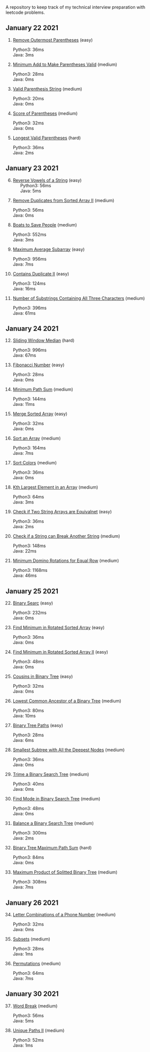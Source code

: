 A repository to keep track of my technical interview preparation with leetcode problems.

## January 22 2021

1. [Remove Outermost Parentheses](https://leetcode.com/problems/remove-outermost-parentheses) (easy)

&nbsp;&nbsp;&nbsp;&nbsp;&nbsp;&nbsp;Python3: 36ms   
&nbsp;&nbsp;&nbsp;&nbsp;&nbsp;&nbsp;Java: 3ms

2. [Minimum Add to Make Parentheses Valid](https://leetcode.com/problems/minimum-add-to-make-parentheses-valid/) (medium)

&nbsp;&nbsp;&nbsp;&nbsp;&nbsp;&nbsp;Python3: 28ms   
&nbsp;&nbsp;&nbsp;&nbsp;&nbsp;&nbsp;Java: 0ms

3. [Valid Parenthesis String](https://leetcode.com/problems/valid-parenthesis-string) (medium)

&nbsp;&nbsp;&nbsp;&nbsp;&nbsp;&nbsp;Python3: 20ms   
&nbsp;&nbsp;&nbsp;&nbsp;&nbsp;&nbsp;Java: 0ms

4. [Score of Parentheses](https://leetcode.com/problems/score-of-parentheses) (medium)

&nbsp;&nbsp;&nbsp;&nbsp;&nbsp;&nbsp;Python3: 32ms   
&nbsp;&nbsp;&nbsp;&nbsp;&nbsp;&nbsp;Java: 0ms

5. [Longest Valid Parentheses](https://leetcode.com/problems/longest-valid-parentheses) (hard)

&nbsp;&nbsp;&nbsp;&nbsp;&nbsp;&nbsp;Python3: 36ms       
&nbsp;&nbsp;&nbsp;&nbsp;&nbsp;&nbsp;Java: 2ms

## January 23 2021

6. [Reverse Vowels of a String](https://leetcode.com/problems/reverse-vowels-of-a-string) (easy)     
&nbsp;&nbsp;&nbsp;&nbsp;&nbsp;&nbsp;Python3: 56ms            
&nbsp;&nbsp;&nbsp;&nbsp;&nbsp;&nbsp;Java: 5ms

7. [Remove Duplicates from Sorted Array II](https://leetcode.com/problems/remove-duplicates-from-sorted-array-ii) (medium)

&nbsp;&nbsp;&nbsp;&nbsp;&nbsp;&nbsp;Python3: 56ms                 
&nbsp;&nbsp;&nbsp;&nbsp;&nbsp;&nbsp;Java: 0ms

8. [Boats to Save People](https://leetcode.com/problems/boats-to-save-people) (medium)

&nbsp;&nbsp;&nbsp;&nbsp;&nbsp;&nbsp;Python3: 552ms                 
&nbsp;&nbsp;&nbsp;&nbsp;&nbsp;&nbsp;Java: 3ms

9. [Maximum Average Subarray](https://leetcode.com/problems/maximum-average-subarray-i) (easy)

&nbsp;&nbsp;&nbsp;&nbsp;&nbsp;&nbsp;Python3: 956ms                      
&nbsp;&nbsp;&nbsp;&nbsp;&nbsp;&nbsp;Java: 7ms

10. [Contains Duplicate II](https://leetcode.com/problems/contains-duplicate-ii) (easy)

&nbsp;&nbsp;&nbsp;&nbsp;&nbsp;&nbsp;Python3: 124ms                      
&nbsp;&nbsp;&nbsp;&nbsp;&nbsp;&nbsp;Java: 16ms

11. [Number of Substrings Containing All Three Characters](https://leetcode.com/problems/number-of-substrings-containing-all-three-characters) (medium)

&nbsp;&nbsp;&nbsp;&nbsp;&nbsp;&nbsp;Python3: 396ms                         
&nbsp;&nbsp;&nbsp;&nbsp;&nbsp;&nbsp;Java: 61ms

## January 24 2021

12. [Sliding Window Median](https://leetcode.com/problems/sliding-window-median) (hard)

&nbsp;&nbsp;&nbsp;&nbsp;&nbsp;&nbsp;Python3: 996ms                         
&nbsp;&nbsp;&nbsp;&nbsp;&nbsp;&nbsp;Java: 67ms

13. [Fibonacci Number](https://leetcode.com/problems/fibonacci-number) (easy)

&nbsp;&nbsp;&nbsp;&nbsp;&nbsp;&nbsp;Python3: 28ms                         
&nbsp;&nbsp;&nbsp;&nbsp;&nbsp;&nbsp;Java: 0ms

14. [Minimum Path Sum](https://leetcode.com/problems/minimum-path-sum) (medium)

&nbsp;&nbsp;&nbsp;&nbsp;&nbsp;&nbsp;Python3: 144ms                         
&nbsp;&nbsp;&nbsp;&nbsp;&nbsp;&nbsp;Java: 11ms

15. [Merge Sorted Array](https://leetcode.com/problems/merge-sorted-array) (easy)

&nbsp;&nbsp;&nbsp;&nbsp;&nbsp;&nbsp;Python3: 32ms                         
&nbsp;&nbsp;&nbsp;&nbsp;&nbsp;&nbsp;Java: 0ms

16. [Sort an Array](https://leetcode.com/problems/sort-an-array) (medium)

&nbsp;&nbsp;&nbsp;&nbsp;&nbsp;&nbsp;Python3: 164ms                         
&nbsp;&nbsp;&nbsp;&nbsp;&nbsp;&nbsp;Java: 7ms

17. [Sort Colors](https://leetcode.com/problems/sort-colors) (medium)

&nbsp;&nbsp;&nbsp;&nbsp;&nbsp;&nbsp;Python3: 36ms                         
&nbsp;&nbsp;&nbsp;&nbsp;&nbsp;&nbsp;Java: 0ms

18. [Kth Largest Element in an Array](https://leetcode.com/problems/kth-largest-element-in-an-array) (medium)

&nbsp;&nbsp;&nbsp;&nbsp;&nbsp;&nbsp;Python3: 64ms                         
&nbsp;&nbsp;&nbsp;&nbsp;&nbsp;&nbsp;Java: 3ms

19. [Check if Two String Arrays are Equivalnet](https://leetcode.com/problems/check-if-two-string-arrays-are-equivalent) (easy)   

&nbsp;&nbsp;&nbsp;&nbsp;&nbsp;&nbsp;Python3: 36ms                         
&nbsp;&nbsp;&nbsp;&nbsp;&nbsp;&nbsp;Java: 2ms

20. [Check if a String can Break Another String](https://leetcode.com/problems/check-if-a-string-can-break-another-string) (medium)    

&nbsp;&nbsp;&nbsp;&nbsp;&nbsp;&nbsp;Python3: 148ms                         
&nbsp;&nbsp;&nbsp;&nbsp;&nbsp;&nbsp;Java: 22ms

21. [Minimum Domino Rotations for Equal Row](https://leetcode.com/problems/minimum-domino-rotations-for-equal-row) (medium)     

&nbsp;&nbsp;&nbsp;&nbsp;&nbsp;&nbsp;Python3: 1168ms                               
&nbsp;&nbsp;&nbsp;&nbsp;&nbsp;&nbsp;Java: 46ms


## January 25 2021     

22. [Binary Searc](https://leetcode.com/problems/binary-search) (easy)    

&nbsp;&nbsp;&nbsp;&nbsp;&nbsp;&nbsp;Python3: 232ms                              
&nbsp;&nbsp;&nbsp;&nbsp;&nbsp;&nbsp;Java: 0ms

23. [Find Minimum in Rotated Sorted Array](https://leetcode.com/explore/learn/card/binary-search/144/more-practices/1033/) (easy)    

&nbsp;&nbsp;&nbsp;&nbsp;&nbsp;&nbsp;Python3: 36ms                              
&nbsp;&nbsp;&nbsp;&nbsp;&nbsp;&nbsp;Java: 0ms

24. [Find Minimum in Rotated Sorted Array II](https://leetcode.com/explore/learn/card/binary-search/144/more-practices/1031/)  (easy)      

&nbsp;&nbsp;&nbsp;&nbsp;&nbsp;&nbsp;Python3: 48ms                              
&nbsp;&nbsp;&nbsp;&nbsp;&nbsp;&nbsp;Java: 0ms

25. [Cousins in Binary Tree](https://leetcode.com/problems/cousins-in-binary-tree) (easy)    

&nbsp;&nbsp;&nbsp;&nbsp;&nbsp;&nbsp;Python3: 32ms                              
&nbsp;&nbsp;&nbsp;&nbsp;&nbsp;&nbsp;Java: 0ms    

26. [Lowest Common Ancestor of a Binary Tree](https://leetcode.com/problems/lowest-common-ancestor-of-a-binary-tree) (medium)     

&nbsp;&nbsp;&nbsp;&nbsp;&nbsp;&nbsp;Python3: 80ms                              
&nbsp;&nbsp;&nbsp;&nbsp;&nbsp;&nbsp;Java: 10ms    

27. [Binary Tree Paths](https://leetcode.com/problems/binary-tree-paths) (easy)      

&nbsp;&nbsp;&nbsp;&nbsp;&nbsp;&nbsp;Python3: 28ms                              
&nbsp;&nbsp;&nbsp;&nbsp;&nbsp;&nbsp;Java: 6ms 

28. [Smallest Subtree with All the Deepest Nodes](https://leetcode.com/problems/smallest-subtree-with-all-the-deepest-nodes) (medium)    

&nbsp;&nbsp;&nbsp;&nbsp;&nbsp;&nbsp;Python3: 36ms                              
&nbsp;&nbsp;&nbsp;&nbsp;&nbsp;&nbsp;Java: 0ms 

29. [Trime a Binary Search Tree](https://leetcode.com/problems/trim-a-binary-search-tree) (medium)     

&nbsp;&nbsp;&nbsp;&nbsp;&nbsp;&nbsp;Python3: 40ms                              
&nbsp;&nbsp;&nbsp;&nbsp;&nbsp;&nbsp;Java: 0ms 

30. [Find Mode in Binary Search Tree](https://leetcode.com/problems/find-mode-in-binary-search-tree) (medium)     

&nbsp;&nbsp;&nbsp;&nbsp;&nbsp;&nbsp;Python3: 48ms                              
&nbsp;&nbsp;&nbsp;&nbsp;&nbsp;&nbsp;Java: 0ms    

31. [Balance a Binary Search Tree](https://leetcode.com/problems/balance-a-binary-search-tree) (medium)       

&nbsp;&nbsp;&nbsp;&nbsp;&nbsp;&nbsp;Python3: 300ms                              
&nbsp;&nbsp;&nbsp;&nbsp;&nbsp;&nbsp;Java: 2ms   

32. [Binary Tree Maximum Path Sum](https://leetcode.com/problems/binary-tree-maximum-path-sum) (hard)   

&nbsp;&nbsp;&nbsp;&nbsp;&nbsp;&nbsp;Python3: 84ms                              
&nbsp;&nbsp;&nbsp;&nbsp;&nbsp;&nbsp;Java: 0ms 

33. [Maximum Product of Splitted Binary Tree](https://leetcode.com/problems/maximum-product-of-splitted-binary-tree/) (medium) 

&nbsp;&nbsp;&nbsp;&nbsp;&nbsp;&nbsp;Python3: 308ms                              
&nbsp;&nbsp;&nbsp;&nbsp;&nbsp;&nbsp;Java: 7ms 

## January 26 2021 

34. [Letter Combinations of a Phone Number](https://leetcode.com/problems/letter-combinations-of-a-phone-number) (medium)     

&nbsp;&nbsp;&nbsp;&nbsp;&nbsp;&nbsp;Python3: 32ms                              
&nbsp;&nbsp;&nbsp;&nbsp;&nbsp;&nbsp;Java: 0ms 

35. [Subsets](https://leetcode.com/problems/subsets/) (medium)    

&nbsp;&nbsp;&nbsp;&nbsp;&nbsp;&nbsp;Python3: 28ms                              
&nbsp;&nbsp;&nbsp;&nbsp;&nbsp;&nbsp;Java: 1ms 

36. [Permutations](https://leetcode.com/problems/permutations) (medium)    

&nbsp;&nbsp;&nbsp;&nbsp;&nbsp;&nbsp;Python3: 64ms                              
&nbsp;&nbsp;&nbsp;&nbsp;&nbsp;&nbsp;Java: 7ms

## January 30 2021    

37. [Word Break](https://leetcode.com/problems/word-break) (medium)    

&nbsp;&nbsp;&nbsp;&nbsp;&nbsp;&nbsp;Python3: 56ms                              
&nbsp;&nbsp;&nbsp;&nbsp;&nbsp;&nbsp;Java: 5ms

38. [Unique Paths II](https://leetcode.com/problems/unique-paths-ii) (medium)    

&nbsp;&nbsp;&nbsp;&nbsp;&nbsp;&nbsp;Python3: 52ms                              
&nbsp;&nbsp;&nbsp;&nbsp;&nbsp;&nbsp;Java: 1ms
